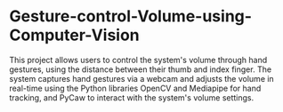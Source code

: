 # Gesture-control-Volume-using-Computer-Vision
This project allows users to control the system's volume through hand gestures, using the distance between their thumb and index finger. The system captures hand gestures via a webcam and adjusts the volume in real-time using the Python libraries OpenCV and Mediapipe for hand tracking, and PyCaw to interact with the system's volume settings.
